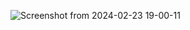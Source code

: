 ![Screenshot from 2024-02-23 19-00-11](https://github.com/kirubadeveloper/readux_toolkit_basics/assets/80045274/ef7cf4bc-a40b-4d43-83a8-2bc7f6683dfe)
